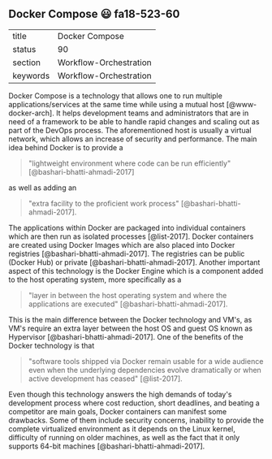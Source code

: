 ## Docker Compose :smiley: fa18-523-60


|          |                        |
| -------- | ---------------------- |
| title    | Docker Compose         | 
| status   | 90                     |
| section  | Workflow-Orchestration |
| keywords | Workflow-Orchestration |


 
Docker Compose is a technology that allows one to run multiple 
applications/services at the same time while using a mutual host 
[@www-docker-arch]. 
It helps development teams and administrators that are in need of a framework
to be able to handle rapid changes and scaling out as part of the DevOps process.
The aforementioned host is usually a virtual 
network, which allows an increase of security and performance. 
The main idea behind Docker is to provide a 

> "lightweight environment where code can be run efficiently" [@bashari-bhatti-ahmadi-2017] 

as well as adding an 

> "extra  facility to the proficient work process" [@bashari-bhatti-ahmadi-2017].

The applications within Docker are packaged into individual containers
which are then run as isolated processes [@list-2017]. Docker containers are 
created using Docker Images which are also placed into Docker registries 
[@bashari-bhatti-ahmadi-2017]. The registries can be public (Docker Hub) 
or private [@bashari-bhatti-ahmadi-2017]. Another important aspect of this 
technology is the Docker Engine which is a component added to the host 
operating system, more specifically as a 

> "layer in between the host operating system and where the 
> applications are executed" [@bashari-bhatti-ahmadi-2017]. 

This is the main difference between the Docker technology and VM's, as VM's 
require an extra layer between the host OS and guest OS known as Hypervisor 
[@bashari-bhatti-ahmadi-2017]. One of the benefits of the Docker technology is 
that 

> "software tools shipped via Docker remain usable for a wide audience 
> even when the underlying dependencies evolve dramatically or when active 
> development has ceased" [@list-2017]. 

Even though this technology answers  the high demands of today's development 
process where cost reduction, short deadlines, and beating a competitor are 
main goals, Docker containers can manifest some drawbacks. Some of them include 
security concerns, inability to provide the complete virtualized environment as 
it depends on the Linux kernel, difficulty of running on older machines, as well 
as the fact that it only supports 64-bit machines [@bashari-bhatti-ahmadi-2017].
